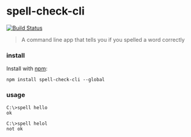 spell-check-cli
===============

[![Build Status](https://travis-ci.org/ArtskydJ/spell-check-cli.svg?branch=master)](https://travis-ci.org/ArtskydJ/spell-check-cli)

> A command line app that tells you if you spelled a word correctly

### install

Install with [npm](https://nodejs.org/en/download):

```
npm install spell-check-cli --global
```

### usage

```
C:\>spell hello
ok

C:\>spell helol
not ok

```
